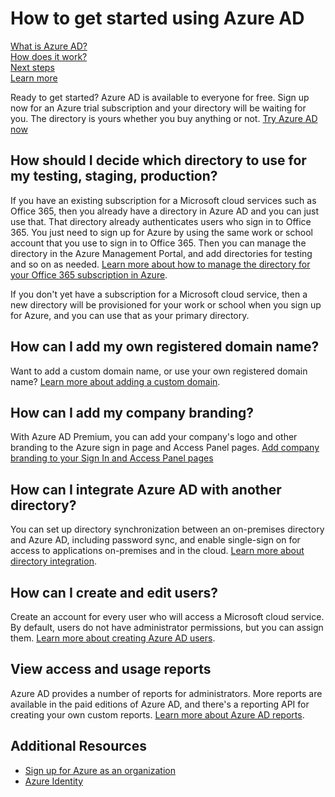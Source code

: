 <properties
	pageTitle="How to get started using Azure AD"
	description="Covers how to sign up for Azure and first steps you can try with Azure AD."
	services="active-directory"
	documentationCenter=""
	authors="curtand"
	manager="terrylan"
	editor=""/>

<tags
	ms.service="active-directory"
	ms.workload="identity"
	ms.tgt_pltfrm="na"
	ms.devlang="na"
	ms.topic="hero-article"
	ms.date="05/05/2015"
	ms.author="curtand"/>

# How to get started using Azure AD

[What is Azure AD?](active-directory-whatis.md)<br>
[How does it work?](active-directory-works.md)<br>
[Next steps](active-directory-next-steps.md)<br>
[Learn more](active-directory-learn-map.md)


Ready to get started? Azure AD is available to everyone for free. Sign up now for an Azure trial subscription and your directory will be waiting for you. The directory is yours whether you buy anything or not. [Try Azure AD now](http://azure.microsoft.com/trial/get-started-active-directory/)

## How should I decide which directory to use for my testing, staging, production?

If you have an existing subscription for a Microsoft cloud services such as Office 365, then you already have a directory in Azure AD and you can just use that. That directory already authenticates users who sign in to Office 365.
You just need to sign up for Azure by using the same work or school account that you use to sign in to Office 365. Then you can manage the directory in the Azure Management Portal, and add directories for testing and so on as needed. [Learn more about how to manage the directory for your Office 365 subscription in Azure](active-directory-how-subscriptions-associated-directory.md#manage-the-directory-for-your-office-365-subscription-in-azure).

If you don't yet have a subscription for a Microsoft cloud service, then a new directory will be provisioned for your work or school when you sign up for Azure, and you can use that as your primary directory.


## How can I add my own registered domain name?
Want to add a custom domain name, or use your own registered domain name? [Learn more about adding a custom domain](active-directory-add-domain.md).

## How can I add my company branding?
With Azure AD Premium, you can add your company's logo and other branding to the Azure sign in page and Access Panel pages. [Add company branding to your Sign In and Access Panel pages](active-directory-add-company-branding.md)

## How can I integrate Azure AD with another directory?
You can set up directory synchronization between an on-premises directory and Azure AD, including password sync, and enable single-sign on for access to applications on-premises and in the cloud. [Learn more about directory integration](active-directory-aadconnect.md).

## How can I create and edit users?
Create an account for every user who will access a Microsoft cloud service. By default, users do not have administrator permissions, but you can assign them. [Learn more about creating Azure AD users](active-directory-create-users.md).

## View access and usage reports
Azure AD provides a number of reports for administrators. More reports are available in the paid editions of Azure AD, and there's a reporting API for creating your own custom reports. [Learn more about Azure AD reports](active-directory-view-access-usage-reports.md).

## Additional Resources

* [Sign up for Azure as an organization](sign-up-organization.md)
* [Azure Identity](fundamentals-identity.md)
